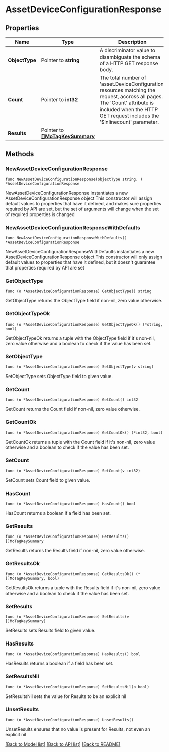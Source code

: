 # AssetDeviceConfigurationResponse

## Properties

Name | Type | Description | Notes
------------ | ------------- | ------------- | -------------
**ObjectType** | Pointer to **string** | A discriminator value to disambiguate the schema of a HTTP GET response body. | 
**Count** | Pointer to **int32** | The total number of &#39;asset.DeviceConfiguration&#39; resources matching the request, accross all pages. The &#39;Count&#39; attribute is included when the HTTP GET request includes the &#39;$inlinecount&#39; parameter. | [optional] 
**Results** | Pointer to [**[]MoTagKeySummary**](mo.TagKeySummary.md) |  | [optional] 

## Methods

### NewAssetDeviceConfigurationResponse

`func NewAssetDeviceConfigurationResponse(objectType string, ) *AssetDeviceConfigurationResponse`

NewAssetDeviceConfigurationResponse instantiates a new AssetDeviceConfigurationResponse object
This constructor will assign default values to properties that have it defined,
and makes sure properties required by API are set, but the set of arguments
will change when the set of required properties is changed

### NewAssetDeviceConfigurationResponseWithDefaults

`func NewAssetDeviceConfigurationResponseWithDefaults() *AssetDeviceConfigurationResponse`

NewAssetDeviceConfigurationResponseWithDefaults instantiates a new AssetDeviceConfigurationResponse object
This constructor will only assign default values to properties that have it defined,
but it doesn't guarantee that properties required by API are set

### GetObjectType

`func (o *AssetDeviceConfigurationResponse) GetObjectType() string`

GetObjectType returns the ObjectType field if non-nil, zero value otherwise.

### GetObjectTypeOk

`func (o *AssetDeviceConfigurationResponse) GetObjectTypeOk() (*string, bool)`

GetObjectTypeOk returns a tuple with the ObjectType field if it's non-nil, zero value otherwise
and a boolean to check if the value has been set.

### SetObjectType

`func (o *AssetDeviceConfigurationResponse) SetObjectType(v string)`

SetObjectType sets ObjectType field to given value.


### GetCount

`func (o *AssetDeviceConfigurationResponse) GetCount() int32`

GetCount returns the Count field if non-nil, zero value otherwise.

### GetCountOk

`func (o *AssetDeviceConfigurationResponse) GetCountOk() (*int32, bool)`

GetCountOk returns a tuple with the Count field if it's non-nil, zero value otherwise
and a boolean to check if the value has been set.

### SetCount

`func (o *AssetDeviceConfigurationResponse) SetCount(v int32)`

SetCount sets Count field to given value.

### HasCount

`func (o *AssetDeviceConfigurationResponse) HasCount() bool`

HasCount returns a boolean if a field has been set.

### GetResults

`func (o *AssetDeviceConfigurationResponse) GetResults() []MoTagKeySummary`

GetResults returns the Results field if non-nil, zero value otherwise.

### GetResultsOk

`func (o *AssetDeviceConfigurationResponse) GetResultsOk() (*[]MoTagKeySummary, bool)`

GetResultsOk returns a tuple with the Results field if it's non-nil, zero value otherwise
and a boolean to check if the value has been set.

### SetResults

`func (o *AssetDeviceConfigurationResponse) SetResults(v []MoTagKeySummary)`

SetResults sets Results field to given value.

### HasResults

`func (o *AssetDeviceConfigurationResponse) HasResults() bool`

HasResults returns a boolean if a field has been set.

### SetResultsNil

`func (o *AssetDeviceConfigurationResponse) SetResultsNil(b bool)`

 SetResultsNil sets the value for Results to be an explicit nil

### UnsetResults
`func (o *AssetDeviceConfigurationResponse) UnsetResults()`

UnsetResults ensures that no value is present for Results, not even an explicit nil

[[Back to Model list]](../README.md#documentation-for-models) [[Back to API list]](../README.md#documentation-for-api-endpoints) [[Back to README]](../README.md)


